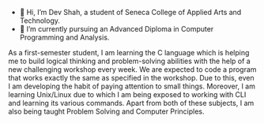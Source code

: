 - 👋 Hi, I’m Dev Shah, a student of Seneca College of Applied Arts and Technology.
- 🌱 I’m currently pursuing an Advanced Diploma in Computer Programming and Analysis.

As a first-semester student, I am learning the C language which is helping me to build logical thinking and problem-solving abilities with the help of a new challenging workshop every week. We are expected to code a program that works exactly the same as specified in the workshop. Due to this, even I am developing the habit of paying attention to small things. Moreover, I am learning Unix/Linux due to which I am being exposed to working with CLI and learning its various commands. Apart from both of these subjects, I am also being taught Problem Solving and Computer Principles.


<!---
busycaesar/busycaesar is a ✨ special ✨ repository because its `README.md` (this file) appears on your GitHub profile.
You can click the Preview link to take a look at your changes.
--->
